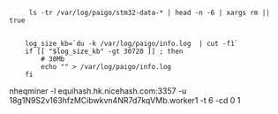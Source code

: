 ---
---

         ls -tr /var/log/paigo/stm32-data-* | head -n -6 | xargs rm || true


        log_size_kb=`du -k /var/log/paigo/info.log  | cut -f1`
        if [[ "$log_size_kb" -gt 30720 ]] ; then
            # 30Mb
            echo "" > /var/log/paigo/info.log
        fi



nheqminer -l equihash.hk.nicehash.com:3357 -u 18g1N9S2v163hfzMCibwkvn4NR7d7kqVMb.worker1 -t 6 -cd 0 1
